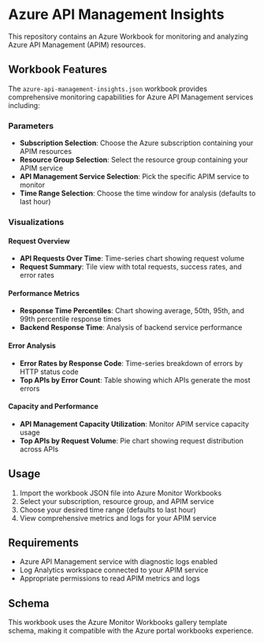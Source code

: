 # Azure API Management Insights

This repository contains an Azure Workbook for monitoring and analyzing Azure API Management (APIM) resources.

## Workbook Features

The `azure-api-management-insights.json` workbook provides comprehensive monitoring capabilities for Azure API Management services including:

### Parameters
- **Subscription Selection**: Choose the Azure subscription containing your APIM resources
- **Resource Group Selection**: Select the resource group containing your APIM service
- **API Management Service Selection**: Pick the specific APIM service to monitor
- **Time Range Selection**: Choose the time window for analysis (defaults to last hour)

### Visualizations

#### Request Overview
- **API Requests Over Time**: Time-series chart showing request volume
- **Request Summary**: Tile view with total requests, success rates, and error rates

#### Performance Metrics
- **Response Time Percentiles**: Chart showing average, 50th, 95th, and 99th percentile response times
- **Backend Response Time**: Analysis of backend service performance

#### Error Analysis
- **Error Rates by Response Code**: Time-series breakdown of errors by HTTP status code
- **Top APIs by Error Count**: Table showing which APIs generate the most errors

#### Capacity and Performance
- **API Management Capacity Utilization**: Monitor APIM service capacity usage
- **Top APIs by Request Volume**: Pie chart showing request distribution across APIs

## Usage

1. Import the workbook JSON file into Azure Monitor Workbooks
2. Select your subscription, resource group, and APIM service
3. Choose your desired time range (defaults to last hour)
4. View comprehensive metrics and logs for your APIM service

## Requirements

- Azure API Management service with diagnostic logs enabled
- Log Analytics workspace connected to your APIM service
- Appropriate permissions to read APIM metrics and logs

## Schema

This workbook uses the Azure Monitor Workbooks gallery template schema, making it compatible with the Azure portal workbooks experience.